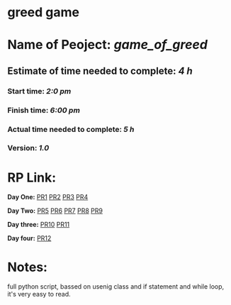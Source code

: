 # greed game

# Name of Peoject: ***game_of_greed***
## Estimate of time needed to complete: ***4 h***
### Start time: ***2:0 pm***
### Finish time: ***6:00 pm***
### Actual time needed to complete: ***5 h***
### Version: ***1.0***
# RP Link:

**Day One:**
[PR1](https://github.com/Mohammadnim123/game-of-greed/pull/1)
[PR2](https://github.com/Mohammadnim123/game-of-greed/pull/2)
[PR3](https://github.com/Mohammadnim123/game-of-greed/pull/3)
[PR4](https://github.com/Mohammadnim123/game-of-greed/pull/4)

**Day Two:**
[PR5](https://github.com/Mohammadnim123/game-of-greed/pull/5)
[PR6](https://github.com/Mohammadnim123/game-of-greed/pull/6)
[PR7](https://github.com/Mohammadnim123/game-of-greed/pull/7)
[PR8](https://github.com/Mohammadnim123/game-of-greed/pull/8)
[PR9](https://github.com/Mohammadnim123/game-of-greed/pull/9)

**Day three:**
[PR10](https://github.com/Mohammadnim123/game-of-greed/pull/10)
[PR11](https://github.com/Mohammadnim123/game-of-greed/pull/11)

**Day four:**
[PR12](https://github.com/Mohammadnim123/game-of-greed/pull/12)

# Notes:
full python script, bassed on usenig class and if statement and while loop, it's very easy to read.
